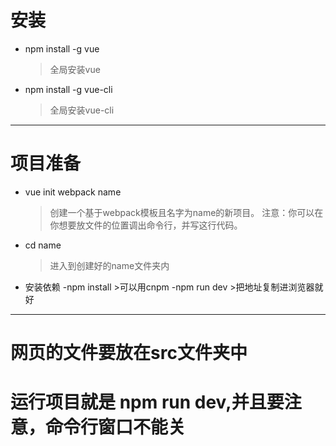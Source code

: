 # 安装 #
+ npm install -g vue
	>全局安装vue
+ npm install -g vue-cli
	>全局安装vue-cli
---------------------------
# 项目准备

+ vue init webpack name
	>创建一个基于webpack模板且名字为name的新项目。
	注意：你可以在你想要放文件的位置调出命令行，并写这行代码。
+ cd name
	>进入到创建好的name文件夹内
+ 安装依赖
	-npm install
		>可以用cnpm
	-npm run dev
		>把地址复制进浏览器就好
--------------------------------------------

# 网页的文件要放在src文件夹中
# 运行项目就是 npm run dev,并且要注意，命令行窗口不能关